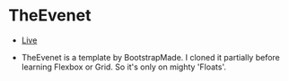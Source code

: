 
# TheEvenet

* [Live](https://theevenet.netlify.app/) 

* TheEvenet is a template by BootstrapMade. I cloned it partially before learning Flexbox or Grid. So it's only on mighty 'Floats'. 

